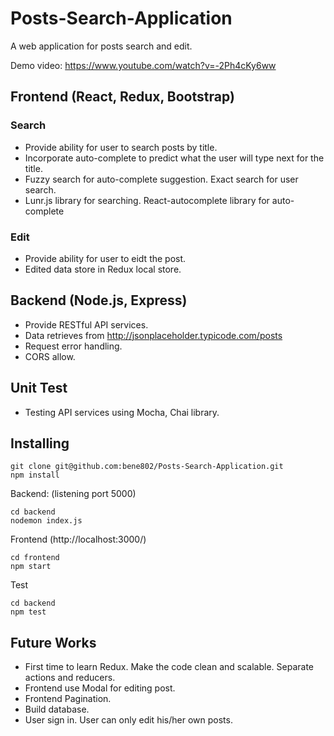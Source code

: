 # Posts-Search-Application

A web application for posts search and edit.

Demo video: https://www.youtube.com/watch?v=-2Ph4cKy6ww

## Frontend (React, Redux, Bootstrap)
### Search
* Provide ability for user to search posts by title.
* Incorporate auto-complete to predict what the user will type next for the title.
* Fuzzy search for auto-complete suggestion. Exact search for user search.
* Lunr.js library for searching. React-autocomplete library for auto-complete

### Edit
* Provide ability for user to eidt the post.
* Edited data store in Redux local store.

## Backend (Node.js, Express)
* Provide RESTful API services.
* Data retrieves from http://jsonplaceholder.typicode.com/posts
* Request error handling.
* CORS allow.

## Unit Test
* Testing API services using Mocha, Chai library.

## Installing
```
git clone git@github.com:bene802/Posts-Search-Application.git
npm install
```
Backend: (listening port 5000)
```
cd backend
nodemon index.js
```

Frontend (http://localhost:3000/)
```
cd frontend
npm start
```

Test
```
cd backend
npm test
```

## Future Works
* First time to learn Redux. Make the code clean and scalable. Separate actions and reducers.
* Frontend use Modal for editing post.
* Frontend Pagination.
* Build database.
* User sign in. User can only edit his/her own posts.
